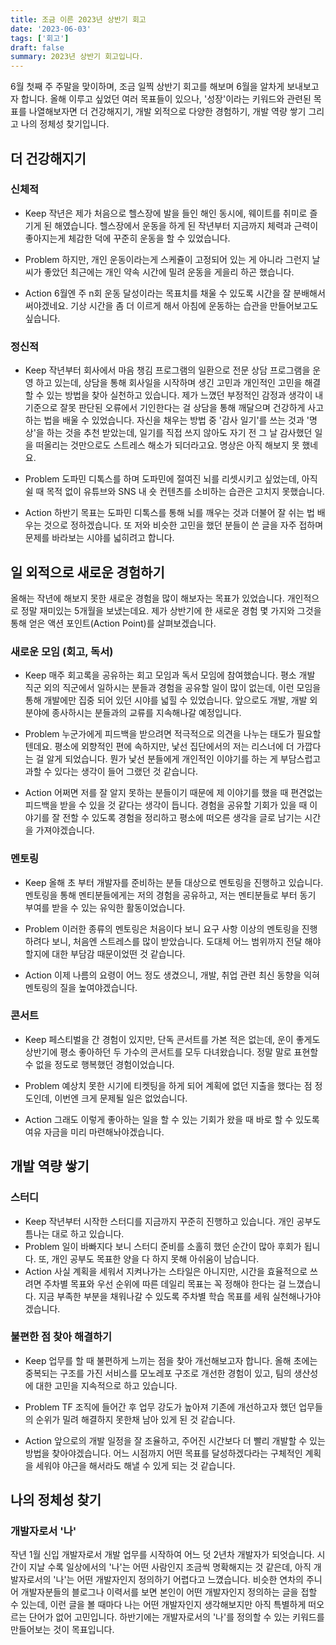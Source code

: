 ```yaml
---
title: 조금 이른 2023년 상반기 회고
date: '2023-06-03'
tags: ['회고']
draft: false
summary: 2023년 상반기 회고입니다.
---
```


6월 첫째 주 주말을 맞이하며, 조금 일찍 상반기 회고를 해보며 6월을 알차게 보내보고자 합니다. 올해 이루고 싶었던 여러 목표들이 있으나, '성장'이라는 키워드와 관련된 목표를 나열해보자면 더 건강해지기, 개발 외적으로 다양한 경험하기, 개발 역량 쌓기 그리고 나의 정체성 찾기입니다.

## 더 건강해지기

### 신체적

- Keep
  작년은 제가 처음으로 헬스장에 발을 들인 해인 동시에, 웨이트를 취미로 즐기게 된 해였습니다. 헬스장에서 운동을 하게 된 작년부터 지금까지 체력과 근력이 좋아지는게 체감한 덕에 꾸준히 운동을 할 수 있었습니다.

- Problem
  하지만, 개인 운동이라는게 스케쥴이 고정되어 있는 게 아니라 그런지 날씨가 좋았던 최근에는 개인 약속 시간에 밀려 운동을 게을리 하곤 했습니다.

- Action
  6월엔 주 n회 운동 달성이라는 목표치를 채울 수 있도록 시간을 잘 분배해서 써야겠네요. 기상 시간을 좀 더 이르게 해서 아침에 운동하는 습관을 만들어보고도 싶습니다.

### 정신적

- Keep
  작년부터 회사에서 마음 챙김 프로그램의 일환으로 전문 상담 프로그램을 운영 하고 있는데, 상담을 통해 회사일을 시작하며 생긴 고민과 개인적인 고민을 해결 할 수 있는 방법을 찾아 실천하고 있습니다. 제가 느꼈던 부정적인 감정과 생각이 내 기준으로 잘못 판단된 오류에서 기인한다는 걸 상담을 통해 깨달으며 건강하게 사고하는 법을 배울 수 있었습니다. 자신을 채우는 방법 중 '감사 일기'를 쓰는 것과 '명상'을 하는 것을 추천 받았는데, 일기를 직접 쓰지 않아도 자기 전 그 날 감사했던 일을 떠올리는 것만으로도 스트레스 해소가 되더라고요. 명상은 아직 해보지 못 했네요.

- Problem
  도파민 디톡스를 하며 도파민에 절여진 뇌를 리셋시키고 싶었는데, 아직 쉴 때 목적 없이 유튜브와 SNS 내 숏 컨텐츠를 소비하는 습관은 고치지 못했습니다.

- Action
  하반기 목표는 도파민 디톡스를 통해 뇌를 깨우는 것과 더불어 잘 쉬는 법 배우는 것으로 정하겠습니다. 또 저와 비슷한 고민을 했던 분들이 쓴 글을 자주 접하며 문제를 바라보는 시야를 넓히려고 합니다.

## 일 외적으로 새로운 경험하기

올해는 작년에 해보지 못한 새로운 경험을 많이 해보자는 목표가 있었습니다. 개인적으로 정말 재미있는 5개월을 보냈는데요. 제가 상반기에 한 새로운 경험 몇 가지와 그것을 통해 얻은 액션 포인트(Action Point)를 살펴보겠습니다.

### 새로운 모임 (회고, 독서)

- Keep
  매주 회고록을 공유하는 회고 모임과 독서 모임에 참여했습니다. 평소 개발 직군 외의 직군에서 일하시는 분들과 경험을 공유할 일이 많이 없는데, 이런 모임을 통해 개발에만 집중 되어 있던 시야를 넓힐 수 있었습니다. 앞으로도 개발, 개발 외 분야에 종사하시는 분들과의 교류를 지속해나갈 예정입니다.

- Problem
  누군가에게 피드백을 받으려면 적극적으로 의견을 나누는 태도가 필요할텐데요. 평소에 외향적인 편에 속하지만, 낯선 집단에서의 저는 리스너에 더 가깝다는 걸 알게 되었습니다. 뭔가 낯선 분들에게 개인적인 이야기를 하는 게 부담스럽고 과할 수 있다는 생각이 들어 그랬던 것 같습니다.

- Action
  어쩌면 저를 잘 알지 못하는 분들이기 때문에 제 이야기를 했을 때 편견없는 피드백을 받을 수 있을 것 같다는 생각이 듭니다. 경험을 공유할 기회가 있을 때 이야기를 잘 전할 수 있도록 경험을 정리하고 평소에 떠오른 생각을 글로 남기는 시간을 가져야겠습니다.

### 멘토링

- Keep
  올해 초 부터 개발자를 준비하는 분들 대상으로 멘토링을 진행하고 있습니다. 멘토링을 통해 멘티분들에게는 저의 경험을 공유하고, 저는 멘티분들로 부터 동기 부여를 받을 수 있는 유익한 활동이었습니다.

- Problem
  이러한 종류의 멘토링은 처음이다 보니 요구 사항 이상의 멘토링을 진행하려다 보니, 처음엔 스트레스를 많이 받았습니다. 도대체 어느 범위까지 전달 해야 할지에 대한 부담감 때문이었떤 것 같습니다.

- Action
  이제 나름의 요령이 어느 정도 생겼으니, 개발, 취업 관련 최신 동향을 익혀 멘토링의 질을 높여야겠습니다.

### 콘서트

- Keep
  페스티벌을 간 경험이 있지만, 단독 콘서트를 가본 적은 없는데, 운이 좋게도 상반기에 평소 좋아하던 두 가수의 콘서트를 모두 다녀왔습니다. 정말 말로 표현할 수 없을 정도로 행복했던 경험이었습니다.

- Problem
  예상치 못한 시기에 티켓팅을 하게 되어 계획에 없던 지출을 했다는 점 정도인데, 이번엔 크게 문제될 일은 없었습니다.

- Action
  그래도 이렇게 좋아하는 일을 할 수 있는 기회가 왔을 때 바로 할 수 있도록 여유 자금을 미리 마련해놔야겠습니다.

## 개발 역량 쌓기

### 스터디

- Keep
  작년부터 시작한 스터디를 지금까지 꾸준히 진행하고 있습니다. 개인 공부도 틈나는 대로 하고 있습니다.
- Problem
  일이 바빠지다 보니 스터디 준비를 소홀히 했던 순간이 많아 후회가 됩니다. 또, 개인 공부도 목표한 양을 다 하지 못해 아쉬움이 남습니다.
- Action
  사실 계획을 세워서 지켜나가는 스타일은 아니지만, 시간을 효율적으로 쓰려면 주차별 목표와 우선 순위에 따른 데일리 목표는 꼭 정해야 한다는 걸 느꼈습니다. 지금 부족한 부분을 채워나갈 수 있도록 주차별 학습 목표를 세워 실천해나가야겠습니다.

### 불편한 점 찾아 해결하기

- Keep
  업무를 할 때 불편하게 느끼는 점을 찾아 개선해보고자 합니다. 올해 초에는 중복되는 구조를 가진 서비스를 모노레포 구조로 개선한 경험이 있고, 팀의 생산성에 대한 고민을 지속적으로 하고 있습니다.

- Problem
  TF 조직에 들어간 후 업무 강도가 높아져 기존에 개선하고자 했던 업무들의 순위가 밀려 해결하지 못한채 남아 있게 된 것 같습니다.

- Action
  앞으로의 개발 일정을 잘 조율하고, 주어진 시간보다 더 빨리 개발할 수 있는 방법을 찾아야겠습니다. 어느 시점까지 어떤 목표를 달성하겠다라는 구체적인 계획을 세워야 야근을 해서라도 해낼 수 있게 되는 것 같습니다.

## 나의 정체성 찾기

### 개발자로서 '나'

작년 1월 신입 개발자로서 개발 업무를 시작하여 어느 덧 2년차 개발자가 되엇습니다. 시간이 지날 수록 일상에서의 '나'는 어떤 사람인지 조금씩 명확해지는 것 같은데, 아직 개발자로서의 '나'는 어떤 개발자인지 정의하기 어렵다고 느꼈습니다. 비슷한 연차의 주니어 개발자분들의 블로그나 이력서를 보면 본인이 어떤 개발자인지 정의하는 글을 접할 수 있는데, 이런 글을 볼 때마다 나는 어떤 개발자인지 생각해보지만 아직 특별하게 떠오르는 단어가 없어 고민입니다. 하반기에는 개발자로서의 '나'를 정의할 수 있는 키워드를 만들어보는 것이 목표입니다.
